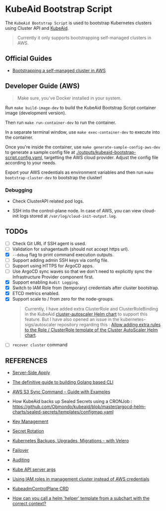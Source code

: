 # KubeAid Bootstrap Script

The `KubeAid Bootstrap Script` is used to bootstrap Kubernetes clusters using Cluster API and [KubeAid](https://github.com/Obmondo/KubeAid).

> Currently it only supports bootstrapping self-managed clusters in AWS.

## Official Guides

- [Bootstrapping a self-managed cluster in AWS](https://github.com/Obmondo/KubeAid/blob/master/docs/aws/capi/cluster.md)

## Developer Guide (AWS)

> Make sure, you've Docker installed in your system.

Run `make build-image-dev` to build the KubeAid Bootstrap Script container image (development version).

Then run `make run-container-dev` to run the container.

In a separate terminal window, use `make exec-container-dev` to execute into the container.

Once you're inside the container, use `make generate-sample-config-aws-dev` to generate a sample config file at [./outputs/kubeaid-bootstrap-script.config.yaml](./outputs/kubeaid-bootstrap-script.config.yaml), targetting the AWS cloud provider. Adjust the config file according to your needs.

Export your AWS credentials as environment variables and then run `make bootstrap-cluster-dev` to bootstrap the cluster!

### Debugging

- Check ClusterAPI related pod logs.

- SSH into the control-plane node. In case of AWS, you can view cloud-init logs stored at `/var/log/cloud-init-output.log`.

## TODOs

- [ ] Check Git URL if SSH agent is used.
- [ ] Validation for sshagentauth (should not accept https url).
- [x] `--debug` flag to print command execution outputs.
- [ ] Support adding admin SSH keys via config file.
- [ ] Support using HTTPS for ArgoCD apps.
- [ ] Use ArgoCD sync waves so that we don't need to explicitly sync the Infrastructure Provider component first.
- [x] Support enabling `Audit Logging`.
- [x] Switch to IAM Role from (temporary) credentials after cluster bootstrap.
- [x] ETCD metrics enabled.
- [x] Support scale to / from zero for the node-groups.
  > Currently, I have added extra ClusterRole and ClusterRoleBinding in the KubeAid [cluster-autoscaler Helm chart](https://github.com/Obmondo/kubeaid/tree/master/argocd-helm-charts/cluster-autoscaler) to support this feature.
  > But I have also opened an issue in the kubernetes-sigs/autoscaler repository regarding this : [Allow adding extra rules to the Role / ClusterRole template of the Cluster AutoScaler Helm chart](https://github.com/kubernetes/autoscaler/issues/7680).
- [ ] `recover cluster` command

## REFERENCES

- [Server-Side Apply](https://kubernetes.io/docs/reference/using-api/server-side-apply/#comparison-with-client-side-apply)

- [The definitive guide to building Golang based CLI](https://www.youtube.com/watch?v=SSRIn5DAmyw)

- [AWS S3 Sync Command – Guide with Examples](https://spacelift.io/blog/aws-s3-sync)

- How KubeAid backs up Sealed Secrets using a CRONJob : https://github.com/Obmondo/kubeaid/blob/master/argocd-helm-charts/sealed-secrets/templates/configmap.yaml

- [Key Management](https://playbook.stakater.com/content/workshop/sealed-secrets/management.html)

- [Secret Rotation](https://github.com/bitnami-labs/sealed-secrets?tab=readme-ov-file#secret-rotation)

- [Kubernetes Backups, Upgrades, Migrations - with Velero](https://youtu.be/zybLTQER0yY?si=qOZcizBqPOeouJ7y)

- [Failover](https://docs.hetzner.com/robot/dedicated-server/ip/failover/)

- [Auditing](https://kubernetes.io/docs/tasks/debug/debug-cluster/audit/)

- [Kube API server args](https://kubernetes.io/docs/reference/command-line-tools-reference/kube-apiserver/)

- [Using IAM roles in management cluster instead of AWS credentials](https://cluster-api-aws.sigs.k8s.io/topics/using-iam-roles-in-mgmt-cluster)

- [KubeadmControlPlane CRD](https://github.com/kubernetes-sigs/cluster-api/blob/main/controlplane/kubeadm/config/crd/bases/controlplane.cluster.x-k8s.io_kubeadmcontrolplanes.yaml)

- [How can you call a helm 'helper' template from a subchart with the correct context?](https://stackoverflow.com/questions/47791971/how-can-you-call-a-helm-helper-template-from-a-subchart-with-the-correct-conte)
